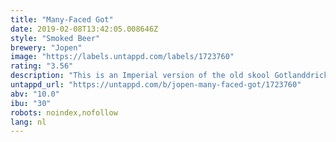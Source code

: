 ```yaml
---
title: "Many-Faced Got"
date: 2019-02-08T13:42:05.008646Z
style: "Smoked Beer"
brewery: "Jopen"
image: "https://labels.untappd.com/labels/1723760"
rating: "3.56"
description: "This is an Imperial version of the old skool Gotlanddricka. A farmhouse ale brewed traditionaly in Gotland. The beer contained Juniper (branches and berries), rye malt and smoked malt. This is an imperial version of 10%. "
untappd_url: "https://untappd.com/b/jopen-many-faced-got/1723760"
abv: "10.0"
ibu: "30"
robots: noindex,nofollow
lang: nl
---
```

